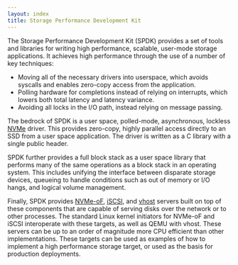 ```yaml
---
layout: index
title: Storage Performance Development Kit
---
```


The Storage Performance Development Kit (SPDK) provides a set of tools and
libraries for writing high performance, scalable, user-mode storage
applications. It achieves high performance through the use of a number of key
techniques:

* Moving all of the necessary drivers into userspace, which avoids syscalls
  and enables zero-copy access from the application.
* Polling hardware for completions instead of relying on interrupts, which
  lowers both total latency and latency variance.
* Avoiding all locks in the I/O path, instead relying on message passing.

The bedrock of SPDK is a user space, polled-mode, asynchronous, lockless
[NVMe](http://www.nvmexpress.org) driver. This provides zero-copy, highly
parallel access directly to an SSD from a user space application. The driver is
written as a C library with a single public header.

SPDK further provides a full block stack as a user space library that performs
many of the same operations as a block stack in an operating system. This
includes unifying the interface between disparate storage devices, queueing to
handle conditions such as out of memory or I/O hangs, and logical volume
management.

Finally, SPDK provides
[NVMe-oF](http://www.nvmexpress.org/nvm-express-over-fabrics-specification-released),
[iSCSI](https://en.wikipedia.org/wiki/ISCSI), and
[vhost](http://blog.vmsplice.net/2011/09/qemu-internals-vhost-architecture.html)
servers built on top of these components that are capable of serving disks over
the network or to other processes. The standard Linux kernel initiators for
NVMe-oF and iSCSI interoperate with these targets, as well as QEMU with vhost.
These servers can be up to an order of magnitude more CPU efficient than other
implementations. These targets can be used as examples of how to implement a
high performance storage target, or used as the basis for production
deployments.